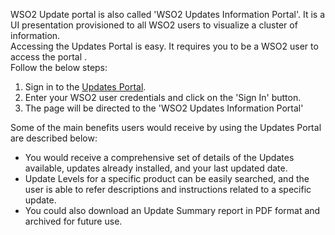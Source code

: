 
WSO2 Update portal is also called 'WSO2 Updates Information Portal'.
It is a UI presentation provisioned to all WSO2 users to visualize a cluster of information.<br>
Accessing the Updates Portal is easy. It requires you to be a WSO2 user to access the portal .<br>
Follow the below steps: <br>
1. Sign in to the [Updates Portal](https://updates-info.wso2.com/). <br>
2. Enter your WSO2 user credentials and click on the 'Sign In' button. <br>
3. The page will be directed to the 'WSO2 Updates Information Portal'<br>

Some of the main benefits users would receive by using the Updates Portal are described below:

*   You would receive a comprehensive set of details of the Updates available, updates already installed, and your last updated date. <br>
*   Update Levels for a specific product can be easily searched, and the user is able to refer descriptions and instructions related to a specific update.<br>
*   You could also download an Update Summary report in PDF format and archived for future use.<br>
